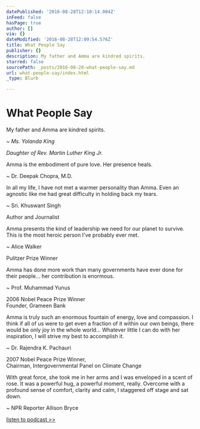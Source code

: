```yaml
---
datePublished: '2016-08-28T12:10:14.004Z'
inFeed: false
hasPage: true
author: []
via: {}
dateModified: '2016-08-28T12:09:54.576Z'
title: What People Say
publisher: {}
description: My father and Amma are kindred spirits.
starred: false
sourcePath: _posts/2016-08-28-what-people-say.md
url: what-people-say/index.html
_type: Blurb

---
```

# What People Say

My father and Amma are kindred spirits.

_~ Ms. Yolanda King_

_Daughter of Rev. Martin Luther King Jr._

Amma is the embodiment of pure love. Her presence heals.

~ Dr. Deepak Chopra, M.D.

In all my life, I have not met a warmer personality than Amma. Even an agnostic like me had great difficulty in holding back my tears.

~ Sri. Khuswant Singh

Author and Journalist

Amma presents the kind of leadership we need for our planet to survive. This is the most heroic person I've probably ever met.

~ Alice Walker

Pulitzer Prize Winner

Amma has done more work than many governments have ever done for their people... her contribution is enormous.

~ Prof. Muhammad Yunus

2006 Nobel Peace Prize Winner  
Founder, Grameen Bank

Amma is truly such an enormous fountain of energy, love and compassion. I think if all of us were to get even a fraction of it within our own beings, there would be only joy in the whole world... Whatever little I can do with her inspiration, I will strive my best to accomplish it.

~ Dr. Rajendra K. Pachauri

2007 Nobel Peace Prize Winner,  
Chairman, Intergovernmental Panel on Climate Change

With great force, she took me in her arms and I was enveloped in a scent of rose. It was a powerful hug, a powerful moment, really. Overcome with a profound sense of comfort, clarity and calm, I staggered off stage and sat down.

~ NPR Reporter Allison Bryce

[listen to podcast \>\>][0]

[0]: http://www.npr.org/templates/story/story.php?storyId=7146862